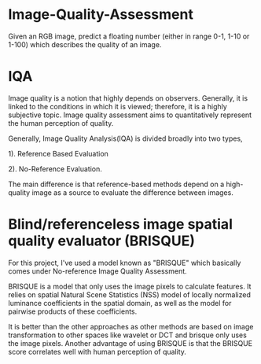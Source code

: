 # Image-Quality-Assessment
Given an RGB image, predict a floating number (either in range 0-1, 1-10 or 1-100) which describes the quality of an image.
# IQA
Image quality is a notion that highly depends on observers. Generally, it is linked to the conditions in which it is viewed; therefore, it is a highly subjective topic. Image quality assessment aims to quantitatively represent the human perception of quality.

Generally, Image Quality Analysis(IQA) is divided broadly into two types,

1). Reference Based Evaluation

2). No-Reference Evaluation.

The main difference is that reference-based methods depend on a high-quality image as a source to evaluate the difference between images.
# Blind/referenceless image spatial quality evaluator (BRISQUE)
For this project, I've used a model known as "BRISQUE" which basically comes under No-reference Image Quality Assessment.

BRISQUE is a model that only uses the image pixels to calculate features. It relies on spatial Natural Scene Statistics (NSS) model of locally normalized luminance coefficients in the spatial domain, as well as the model for pairwise products of these coefficients.

It is better than the other approaches as other methods are based on image transformation to other spaces like wavelet or DCT and brisque only uses the image pixels. Another advantage of using BRISQUE is that the BRISQUE score correlates well with human perception of quality.

